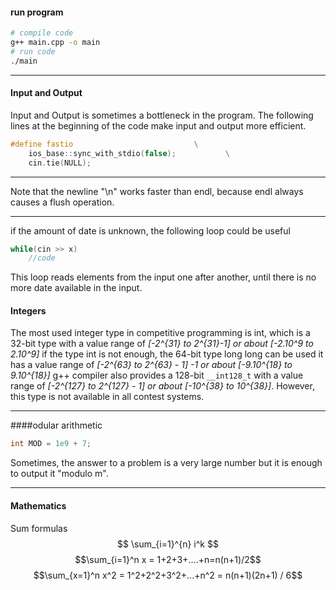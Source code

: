 #### run program
```bash
# compile code
g++ main.cpp -o main
# run code
./main
```

---

#### Input and Output
Input and Output is sometimes a bottleneck in the program. The following 
lines at the beginning of the code make input and output more efficient.
```cpp
#define fastio                           \
	ios_base::sync_with_stdio(false);           \
	cin.tie(NULL);
```

---

Note that the newline "\n" works faster than endl, because endl always
causes a flush operation.

---

if the amount of date is unknown, the following loop could be useful
```cpp
while(cin >> x)
	//code
```
This loop reads elements from the input one after another, until there is no more date available in the input.
#### Integers
The most used integer type in competitive programming is int, which is a 32-bit
type with a value range of *[-2^{31} to 2^{31}-1] or about [-2.10^9 to 2.10^9]*
if the type int is not enough, the 64-bit type long long can be used it has a 
value range of *[-2^{63} to 2^{63} - 1] -1 or about [-9.10^{18} to 9.10^{18}]*
g++ compiler also provides a 128-bit `__int128_t`
with a value range of *[-2^{127} to 2^{127} - 1] or about [-10^{38} to 10^{38}]*.
However, this type is not available in all contest systems.

---
####odular arithmetic
```cpp
int MOD = 1e9 + 7;
```
Sometimes, the answer to a problem is a very large number but it is enough to output it "modulo m".

---

#### Mathematics
Sum formulas
$$ \sum_{i=1}^{n} i^k $$
$$\sum_{i=1}^n x = 1+2+3+....+n=n(n+1)/2$$
$$\sum_{x=1}^n x^2 = 1^2+2^2+3^2+...+n^2 = n(n+1)(2n+1) / 6$$
